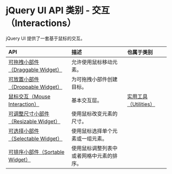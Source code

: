 # jQuery UI API 类别 - 交互（Interactions）

jQuery UI 提供了一套基于鼠标的交互。

| API | 描述 | 也属于类别 |
| :-- | :-- | :-- |
| [可拖拽小部件（Draggable Widget）](api-draggable.html) | 允许使用鼠标移动元素。 |
| [可放置小部件（Droppable Widget）](api-droppable.html) | 为可拖拽小部件创建目标。 |
| [鼠标交互（Mouse Interaction）](api-mouse.html) | 基本交互层。 | [实用工具（Utilities）](ref-utilities.html) |
| [可调整尺寸小部件（Resizable Widget）](api-resizable.html) | 使用鼠标改变元素的尺寸。 |
| [可选择小部件（Selectable Widget）](api-selectable.html) | 使用鼠标选择单个元素或一组元素。 |
| [可排序小部件（Sortable Widget）](api-sortable.html) | 使用鼠标调整列表中或者网格中元素的排序。 |

